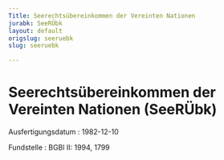 ```yaml
---
Title: Seerechtsübereinkommen der Vereinten Nationen
jurabk: SeeRÜbk
layout: default
origslug: seeruebk
slug: seeruebk

---
```


# Seerechtsübereinkommen der Vereinten Nationen (SeeRÜbk)

Ausfertigungsdatum
:   1982-12-10

Fundstelle
:   BGBl II: 1994, 1799

